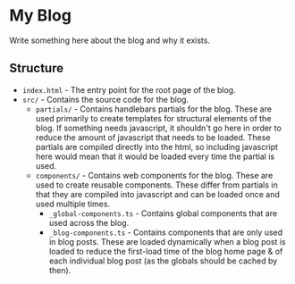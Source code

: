 # My Blog
Write something here about the blog and why it exists.

## Structure
- `index.html` - The entry point for the root page of the blog.
- `src/` - Contains the source code for the blog.
    - `partials/` - Contains handlebars partials for the blog. These are used
    primarily to create templates for structural elements of the blog. If something
    needs javascript, it shouldn't go here in order to reduce the amount of
    javascript that needs to be loaded. These partials are compiled directly into
    the html, so including javascript here would mean that it would be loaded
    every time the partial is used.
    - `components/` - Contains web components for the blog. These are used to
    create reusable components. These differ from partials in that they are
    compiled into javascript and can be loaded once and used multiple times.
        - `_global-components.ts` - Contains global components that
        are used across the blog.
        - `_blog-components.ts` - Contains components that are only
        used in blog posts. These are loaded dynamically when a blog post is loaded
        to reduce the first-load time of the blog home page & of each individual
        blog post (as the globals should be cached by then).


